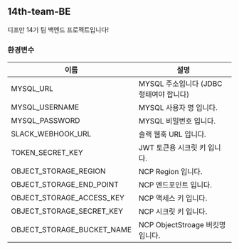 ## 14th-team-BE

디프만 14기 팀 백엔드 프로젝트입니다!

### 환경변수

| 이름                         | 설명                          |
|----------------------------|-----------------------------|
| MYSQL_URL                  | MYSQL 주소입니다 (JDBC 형태여야 합니다) |
| MYSQL_USERNAME             | MYSQL 사용자 명 입니다.            |
| MYSQL_PASSWORD             | MYSQL 비밀번호 입니다.             |
| SLACK_WEBHOOK_URL          | 슬랙 웹훅 URL 입니다.              |
| TOKEN_SECRET_KEY           | JWT 토큰용 시크릿 키 입니다.          |
| OBJECT_STORAGE_REGION      | NCP Region 입니다.             |
| OBJECT_STORAGE_END_POINT   | NCP 엔드포인트 입니다.              |
| OBJECT_STORAGE_ACCESS_KEY  | NCP 액세스 키 입니다.              |
| OBJECT_STORAGE_SECRET_KEY  | NCP 시크릿 키 입니다.              |
| OBJECT_STORAGE_BUCKET_NAME | NCP ObjectStroage 버킷명 입니다.  |
